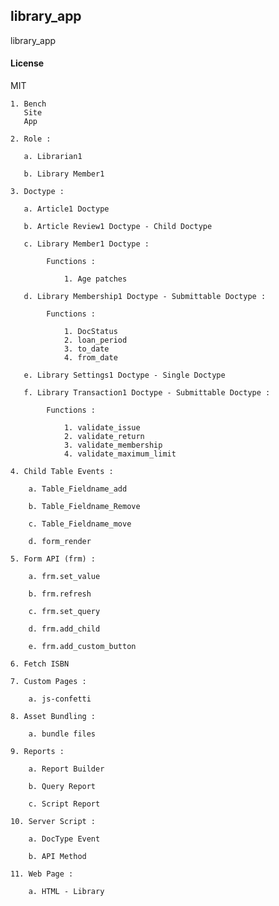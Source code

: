## library_app

library_app

#### License

MIT

    1. Bench
       Site 
       App

    2. Role :
       
       a. Librarian1

       b. Library Member1

    3. Doctype :

       a. Article1 Doctype

       b. Article Review1 Doctype - Child Doctype

       c. Library Member1 Doctype :

            Functions :

                1. Age patches

       d. Library Membership1 Doctype - Submittable Doctype :

            Functions :

                1. DocStatus
                2. loan_period
                3. to_date
                4. from_date

       e. Library Settings1 Doctype - Single Doctype

       f. Library Transaction1 Doctype - Submittable Doctype :
            
            Functions :

                1. validate_issue
                2. validate_return
                3. validate_membership
                4. validate_maximum_limit

    4. Child Table Events :

        a. Table_Fieldname_add

        b. Table_Fieldname_Remove

        c. Table_Fieldname_move

        d. form_render

    5. Form API (frm) :

        a. frm.set_value

        b. frm.refresh

        c. frm.set_query

        d. frm.add_child

        e. frm.add_custom_button

    6. Fetch ISBN

    7. Custom Pages :

        a. js-confetti

    8. Asset Bundling :
       
        a. bundle files

    9. Reports :
        
        a. Report Builder

        b. Query Report

        c. Script Report

    10. Server Script :

        a. DocType Event 

        b. API Method

    11. Web Page :

        a. HTML - Library


               

       
